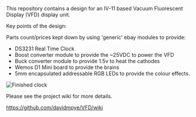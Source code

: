 This repository contains a design for an IV-11 based Vacuum Fluorescent Display (VFD) display unit.

Key points of the design:

Parts count/prices kept down by using 'generic' ebay modules to provide:

* DS3231 Real Time Clock
* Boost converter module to provide the ~25VDC to power the VFD
* Buck converter module to provide 1.5v to heat the cathodes
* Wemos D1 Mini board to provide the brains
* 5mm encapsulated addressable RGB LEDs to provide the colour effects.

![Finished clock](https://raw.githubusercontent.com/wiki/davidmpye/VFD/images/finished_clock.jpg)


Please see the project wiki for more details.

https://github.com/davidmpye/VFD/wiki
